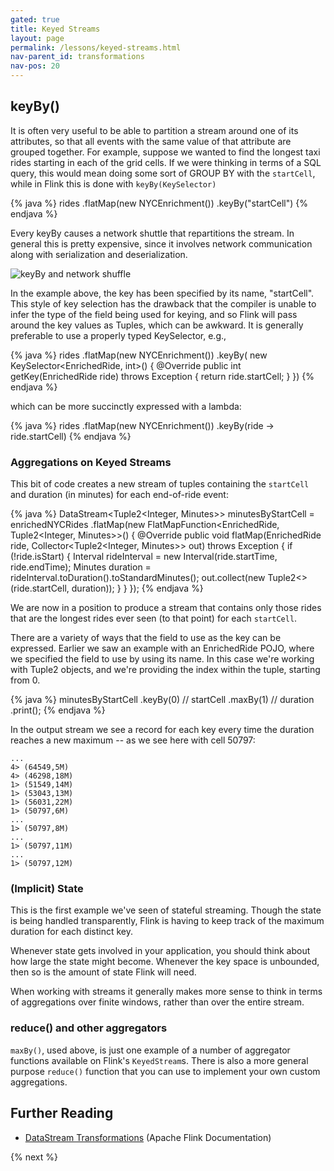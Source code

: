```yaml
---
gated: true
title: Keyed Streams
layout: page
permalink: /lessons/keyed-streams.html
nav-parent_id: transformations
nav-pos: 20
---
```


## keyBy()

It is often very useful to be able to partition a stream around one of its attributes, so that all events with the same value of that attribute are grouped together. For example, suppose we wanted to find the longest taxi rides starting in each of the grid cells. If we were thinking in terms of a SQL query, this would mean doing some sort of GROUP BY with the `startCell`, while in Flink this is done with `keyBy(KeySelector)`

{% java %}
rides
  .flatMap(new NYCEnrichment())
  .keyBy("startCell")
{% endjava %}

Every keyBy causes a network shuttle that repartitions the stream. In general this is pretty expensive, since it involves network communication along with serialization and deserialization.

![keyBy and network shuffle]({{site.images}}/keyBy.png)

In the example above, the key has been specified by its name, "startCell". This style of key selection has the drawback that the compiler is unable to infer the type of the field being used for keying, and so Flink will pass around the key values as Tuples, which can be awkward. It is generally preferable to use a properly typed KeySelector, e.g.,

{% java %}
rides
  .flatMap(new NYCEnrichment())
  .keyBy(
    new KeySelector<EnrichedRide, int>() {
      @Override
      public int getKey(EnrichedRide ride) throws Exception {
        return ride.startCell;
      }
    })
{% endjava %}

which can be more succinctly expressed with a lambda:

{% java %}
rides
  .flatMap(new NYCEnrichment())
  .keyBy(ride -> ride.startCell)
{% endjava %}

### Aggregations on Keyed Streams

This bit of code creates a new stream of tuples containing the `startCell` and duration (in minutes) for each end-of-ride event:

{% java %}
DataStream<Tuple2<Integer, Minutes>> minutesByStartCell = enrichedNYCRides
    .flatMap(new FlatMapFunction<EnrichedRide, Tuple2<Integer, Minutes>>() {
      @Override
      public void flatMap(EnrichedRide ride,
                Collector<Tuple2<Integer, Minutes>> out) throws Exception {
        if (!ride.isStart) {
          Interval rideInterval = new Interval(ride.startTime, ride.endTime);
          Minutes duration = rideInterval.toDuration().toStandardMinutes();
          out.collect(new Tuple2<>(ride.startCell, duration));
        }
      }
    });
{% endjava %}

We are now in a position to produce a stream that contains only those rides that are the longest rides ever seen (to that point) for each `startCell`.

There are a variety of ways that the field to use as the key can be expressed. Earlier we saw an example with an EnrichedRide POJO, where we specified the field to use by using its name. In this case we're working with Tuple2 objects, and we're providing the index within the tuple, starting from 0.

{% java %}
minutesByStartCell
    .keyBy(0) // startCell
    .maxBy(1) // duration
    .print();
{% endjava %}

In the output stream we see a record for each key every time the duration reaches a new maximum -- as we see here with cell 50797:

    ...
    4> (64549,5M)
    4> (46298,18M)
    1> (51549,14M)
    1> (53043,13M)
    1> (56031,22M)
    1> (50797,6M)
    ...
    1> (50797,8M)
    ...
    1> (50797,11M)
    ...
    1> (50797,12M)

### (Implicit) State

This is the first example we've seen of stateful streaming. Though the state is being handled transparently, Flink is having to keep track of the maximum duration for each distinct key.

Whenever state gets involved in your application, you should think about how large the state might become. Whenever the key space is unbounded, then so is the amount of state Flink will need.

When working with streams it generally makes more sense to think in terms of aggregations over finite windows, rather than over the entire stream.

### reduce() and other aggregators

`maxBy()`, used above, is just one example of a number of aggregator functions available on Flink's `KeyedStream`s. There is also a more general purpose `reduce()` function that you can use to implement your own custom aggregations.

## Further Reading

- [DataStream Transformations]({{site.docs}}/dev/stream/operators/#datastream-transformations) (Apache Flink Documentation)

{% next %}
